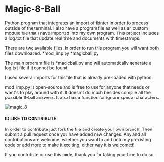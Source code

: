 # Magic-8-Ball
Python program that integrates an import of tkinter in order to process outside of the terminal. I also have a program file as well as an custom module file that I have imported into my own program. This project includes a log.txt file that update real time and documents with timestamps.

There are two available files. In order to run this program you will want both files downloaded. 
*mod_imp.py *magicball.py

The main program file is *magicball.py and will automatically generate a log.txt file if it cannot be found.

I used several imports for this file that is already pre-loaded with python. 

mod_imp.py is open-source and is free to use for anyone that needs or want's to play around with it. It doesn't do much besides compile all the possible 8-ball answers. It also has a function for ignore special characters.

![magic_8](https://github.com/user-attachments/assets/09f0b527-161d-4967-b63d-06ad73b7fb36)


#### ID LIKE TO CONTRIBUTE ###

In order to contribute just fork the file and create your own branch! Then submit a pull request once you have added new changes. Any and all contributions are welcome, whether you want to add onto my prexisting code or add more to make it exciting, either way it is welcomed!

If you contribute or use this code, thank you for taking your time to do so.
